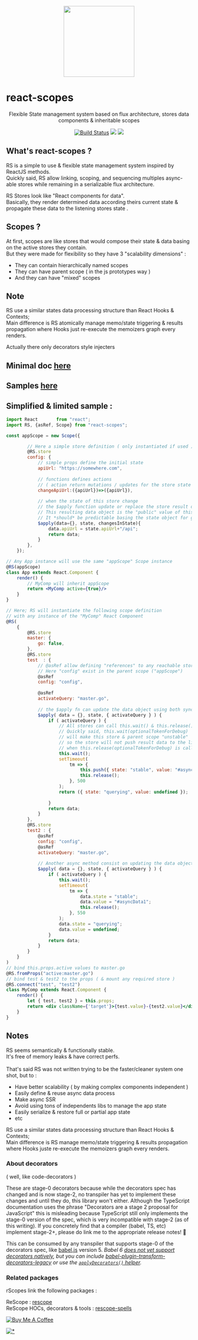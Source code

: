 
<p align="center"><img  width="192" src ="https://github.com/rScopes/rescope/raw/master/doc/assets/logo.svg?sanitize=true" /></p>

<p align="center" style="font-size:25px"><b>

# react-scopes

</b></p>
<p align="center">Flexible State management system based on flux architecture, stores data components & inheritable scopes
</p>

<p align="center"><a href="https://travis-ci.org/rscopes/react-scopes">
<img src="https://travis-ci.org/rscopes/react-scopes.svg?branch=master" alt="Build Status" /></a>
<a href="https://www.npmjs.com/package/react-scopes">
<img src="https://img.shields.io/npm/v/react-scopes.svg" /></a>
<img src="https://img.shields.io/badge/contributions-welcome-brightgreen.svg?style=flat" />

</p>

## What's react-scopes ?

RS is a simple to use & flexible state management system inspired by ReactJS methods.<br/>
Quickly said, RS allow linking, scoping, and sequencing multiples async-able stores while remaining in a serializable flux architecture.

RS Stores look like "React components for data".<br>
Basically, they render determined data according theirs current state & propagate these data to the listening stores state .<br>

## Scopes ?

At first, scopes are like stores that would compose their state & data basing on the active stores they contain.<br/>
But they were made for flexibility so they have 3 "scalability dimensions" :

- They can contain hierarchically named scopes
- They can have parent scope ( in the js prototypes way )
- And they can have "mixed" scopes

## Note 

RS use a similar states data processing structure than React Hooks & Contexts;<br/>
Main difference is RS atomically manage memo/state triggering & results propagation where Hooks just re-execute the memoizers graph every renders. 

Actually there only decorators style injecters


## Minimal doc [here](DOC.MD)

## Samples [here](https://github.com/rscopes/react-scopes-samples)

## Simplified & limited sample :

```jsx harmony
import React       from "react";
import RS, {asRef, Scope} from "react-scopes";

const appScope = new Scope({

        // Here a simple store definition ( only instantiated if used )
        @RS.store
        config: {
        	// simple props define the initial state
            apiUrl: "https://somewhere.com",
            
            // functions defines actions
            // ( action return mutations / updates for the store state )
            changeApiUrl:({apiUrl})=>({apiUrl}),
            
            // when the state of this store change 
            // the $apply function update or replace the store result data
            // This resulting data object is the "public" value of this store
            // It *should* be predictable basing the state object for good async SSR  
            $apply(data={}, state, changesInState){
            	data.apiUrl = state.apiUrl+"/api";
            	return data;
            }
        },
    });

// Any App instance will use the same "appScope" Scope instance 
@RS(appScope)
class App extends React.Component {
    render() {
    	// MyComp will inherit appScope
        return <MyComp active={true}/>
    }
}

// Here; RS will instantiate the following scope definition 
// with any instance of the "MyComp" React Component 
@RS(
    {
        @RS.store
        master: {
            go: false,
        },
        @RS.store
        test  : {
        	// @asRef allow defining "references" to any reachable store in the scope
        	// Here "config" exist in the parent scope ("appScope") 
            @asRef
            config: "config",
            
            @asRef
            activateQuery: "master.go",
            
            // the $apply fn can update the data object using both sync and async methods
            $apply( data = {}, state, { activateQuery } ) {
                if ( activateQuery ) {
                	// All stores can call this.wait() & this.release()
                	// Quickly said, this.wait(optionalTokenForDebug) 
                	// will make this store & parent scope "unstable"
                	// so the store will not push result data to the listening stores
                	// when this.release(optionalTokenForDebug) is called the result data of the store is propagated
                    this.wait();
                    setTimeout(
                        tm => {
                            this.push({ state: "stable", value: "#asyncData2" });
                            this.release();
                        }, 500
                    );
                    return ({ state: "querying", value: undefined });
                   
                }
                return data;
            }
        },
        @RS.store
        test2 : {
            @asRef
            config: "config",
            @asRef
            activateQuery: "master.go",
            
            // Another async method consist on updating the data object dynamically
            $apply( data = {}, state, { activateQuery } ) {
                if ( activateQuery ) {
                    this.wait(); 
                    setTimeout(
                        tm => {
                            data.state = "stable";
                            data.value = "#asyncData1";
                            this.release();
                        }, 550
                    );
                    data.state = "querying";
                    data.value = undefined;
                }
                return data;
            }
        }
    }
)
// bind this.props.active values to master.go
@RS.fromProps("active:master.go")
// bind test & test2 to the props ( & mount any required store ) 
@RS.connect("test", "test2")
class MyComp extends React.Component {
    render() {
        let { test, test2 } = this.props;
        return <div className={'target'}>{test.value}-{test2.value}</div>
    }
}


```

## Notes

RS seems semantically & functionally stable. <br/>
It's free of memory leaks & have correct perfs.<br/>
<br/>
That's said RS was not written trying to be the faster/cleaner system one shot, but to :
- Have better scalability ( by making complex components independent )
- Easily define & reuse async data process 
- Make async SSR
- Avoid using tons of independents libs to manage the app state
- Easily serialize & restore full or partial app state
- etc

RS use a similar states data processing structure than React Hooks & Contexts;<br/>
Main difference is RS manage memo/state triggering & results propagation where Hooks juste re-execute the memoizers graph every renders. 

### About decorators

( well, like code-decorators )

These are stage-0 decorators because while the decorators spec has changed and is now stage-2, no transpiler has yet to implement these changes and until they do, this library won't either. Although the TypeScript documentation uses the phrase "Decorators are a stage 2 proposal for JavaScript" this is misleading because TypeScript still only implements the stage-0 version of the spec, which is very incompatible with stage-2 (as of this writing). If you concretely find that a compiler (babel, TS, etc) implement stage-2+, please do link me to the appropriate release notes! 🎈


This can be consumed by any transpiler that supports stage-0 of the decorators spec, like [babel.js](https://babeljs.io/) version 5. *Babel 6 [does not yet support decorators natively](https://phabricator.babeljs.io/T2645), but you can include [babel-plugin-transform-decorators-legacy](https://github.com/loganfsmyth/babel-plugin-transform-decorators-legacy) or use the [`applyDecorators()` helper](#applydecorators-helper).*

### Related packages

rScopes link the following packages :<br>

ReScope : [rescope](https://github.com/rscopes/rescope)<br>
ReScope HOCs, decorators & tools : [rescope-spells](https://github.com/rscopes/rescope-spells)<br>


<a href="https://www.buymeacoffee.com/6RMg8OQ" target="_blank"><img src="https://bmc-cdn.nyc3.digitaloceanspaces.com/BMC-button-images/custom_images/orange_img.png" alt="Buy Me A Coffee" style="height: auto !important;width: auto !important;" ></a>

[![*](https://www.google-analytics.com/collect?v=1&tid=UA-82058889-1&cid=555&t=event&ec=project&ea=view&dp=%2Fproject%2Freact-scopes&dt=readme)](#)
